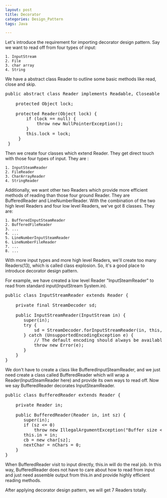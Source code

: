 ```yaml
---
layout: post
title: Decorator
categories: Design_Pattern
tags: Java

---
```

<!-- import js for mathjax -->
<script src="http://cdn.mathjax.org/mathjax/latest/MathJax.js?config=default"></script>
<script type="text/x-mathjax-config">
MathJax.Hub.Config({
tex2jax: {inlineMath: [['$','$'], ['\\(','\\)']]}
});
</script>

Let's introduce the requirement for importing decorator design pattern. Say we want to read off from four types of input:

    1. InputStream
    2. File
    3. char array
    4. String

We have a abstract class Reader to outline some basic methods like read, close and skip.

<pre>
public abstract class Reader implements Readable, Closeable {

    protected Object lock;

    protected Reader(Object lock) {
        if (lock == null) {
            throw new NullPointerException();
        }
        this.lock = lock;
     }
 }
</pre>

Then we create four classes which extend Reader. They get direct touch with those four types of input. They are :

    1. InputSteamReader
    2. FileReader
    3. CharArrayReader
    4. StringReader

Additionally, we want other two Readers which provide more efficient methods of reading than those four ground Reader. They are BufferedReader and LineNumberReader. With the combination of the two high level Readers and four low level Readers, we've got 8 classes. They are:

    1. BufferedInputSteamReader
    2. BufferedFileReader
    3. ...
    4. ...
    5. LineNumberInputSteamReader
    6. LineNumberFileReader
    7. ...
    8. ...

With more input types and more high level Readers, we'll create too many Readers(13), which is called class explosion. So, it's a good place to introduce decorator design pattern.

For example, we have created a low level Reader "InputSteamReader" to read from standard input(InputStream System.in).

<pre>
public class InputStreamReader extends Reader {

    private final StreamDecoder sd;

    public InputStreamReader(InputStream in) {
       super(in);
       try {
           sd = StreamDecoder.forInputStreamReader(in, this, (String)null); // ## check lock object
       } catch (UnsupportedEncodingException e) {
           // The default encoding should always be available
           throw new Error(e);
       }
    }
}
</pre>

We don't have to create a class like BufferedInputSteamReader, and we just need create a class called BufferedReader which will wrap a Reader(InputSteamReader here) and provide its own ways to read off. Now we say BufferedReader decorates InputSteamReader.

<pre>
public class BufferedReader extends Reader {

    private Reader in;

    public BufferedReader(Reader in, int sz) {
       super(in);
       if (sz <= 0)
           throw new IllegalArgumentException("Buffer size <= 0");
       this.in = in;
       cb = new char[sz];
       nextChar = nChars = 0;
    }
}
</pre>

When BufferedReader visit to input directly, this.in will do the real job. In this way, BufferedReader does not have to care about how to read from input and just need assemble output from this.in and provide highly efficient reading methods.

After applying decorator design pattern, we will get 7 Readers totally.
